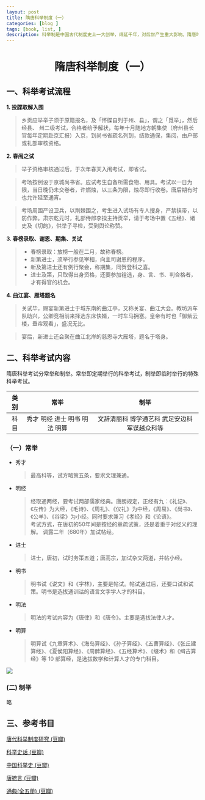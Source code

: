 ```yaml
---
layout: post
title: 隋唐科举制度（一）
categories: [blog ]
tags: [book, list, ]
description: 科举制是中国古代制度史上一大创举，绵延千年，对后世产生重大影响。隋唐时期是科举制度的形成与发展初期，是我们了解科举制演变的第一站。
---
```


# <center>隋唐科举制度（一） </center> #

## 一、科举考试流程 ##

**1. 投牒取解入围**
   
> 乡贡应举举子须于原籍报名，及「怀牒自列于州、县」，谓之「觅举」，然后经县、 州二级考试，合格者给予解状，每年十月随地方朝集使（府州县长官每年定期赴京汇报）入京，到尚书省疏名列到，结款通保，集阅，由户部或礼部审核资格。

**2. 春闱之试**

   > 举子资格审核通过后，于次年春天入闱考试，即省试。
     
   > 考场按例设于京城尚书省。应试考生自备所需食物、用具。考试以一日为限，当日晚仍未交卷者，许燃烛，以三条为限，烛尽即行收卷。唐后期有时也允许延至通宵。  
   
   > 考场周围严设卫兵，以荆棘围之，考生进入试场有专人搜身，严禁挟带，以防作弊。肃宗乾元时，礼部侍郎李揆主持贡举，请于考场中置《五经》、诸史及《切韵》，供举子寻检，受到舆论称赞。

**3. 春榜录取、谢恩、期集、关试**  
   > - 春榜录取：放榜一般在二月，故称春榜。  
   > - 新第进士，须举行参见宰相，向主司谢恩的程序。    
   > - 新及第进士还有例行聚会，称期集，同贺登科之喜。  
   > - 进士及第，只取得出身资格，还要参加铨选，身、言、书、判合格者，才有得官的机会。

**4. 曲江宴、雁塔题名**
   > 关试毕，赐宴新第进士于城东南的曲江亭，又称关宴、曲江大会。教坊派车队助兴，公卿竞相前来择选东床快婿，一时车马拥塞。皇帝有时也「御紫云楼，垂帘观看」，盛况无比。  
   
   > 宴后，新进士还会聚在曲江北岸的慈恩寺大雁塔，题名于塔身。  

## 二、科举考试内容 ##

隋唐科举考试分常举和制举。常举即定期举行的科举考试，制举即临时举行的特殊科举考试。

|类别|常举|制举|
|:---:|:---:|:---:|
|科目|秀才 明经 进士 明书 明法 明算|文辞清丽科 博学通艺科 武足安边科 军谋越众科等|

### （一）常举 ###
- 秀才  
  > 最高科等，试方略策五条，要求文理兼通。

- 明经  
  > 经取通两经，要考试两部儒家经典。唐朗规定，正经有九：《礼记》、《左传》为大经，《毛诗》、《周礼》、《仪礼》为中经，《周易》、《尚书》、《公羊》、《谷梁》为小经。同时要求兼习《孝经》和《论语》。  
  > 考试方式，在唐初的50年间是按经的章疏试策，还是着重于对经义的理解。
  > 调露二年（680年）加试帖经。

- 进士  
  > 进士，唐初，试时务策五道；唐高宗，加试杂文两道，并帖小经。  

- 明书  
  > 明书试《说文》和《字林》，主要是帖试。帖试通过后，还要口试和试策。明书是选拔通训诂的语言文字学人才的科目。

- 明法  
  > 明法的考试内容为《唐律》和《唐令》。主要是选拔法律人才。

- 明算  
  > 明算试《九章算术》、《海岛算经》、《孙子算经》、《五曹算经》、《张丘建算经》、《夏侯阳算经》、《周髀算经》、《五经算术》、《缀术》和《缉古算经》等 10 部算经，是选拔数学和计算人才的专门科目。

<img src="http://a4.att.hudong.com/82/76/01300000044935119932765346422.jpg" align="centre">


### (二) 制举 ###
  
略

## 三、参考书目 ##

[唐代科举制度研究 (豆瓣)](https://book.douban.com/subject/4604923/)

[科举史话 (豆瓣)](https://book.douban.com/subject/1151317/)

[中国科举史 (豆瓣)](https://book.douban.com/subject/1176853/)

[唐摭言 (豆瓣)](https://book.douban.com/subject/2365824/)

[通典(全五册) (豆瓣)](https://book.douban.com/subject/1055470/)
